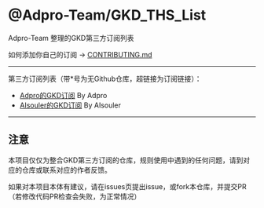# @Adpro-Team/GKD_THS_List

Adpro-Team 整理的GKD第三方订阅列表

如何添加你自己的订阅 -> [CONTRIBUTING.md](./CONTRIBUTING.md)

---

第三方订阅列表（带*号为无Github仓库，超链接为订阅链接）：

- [Adpro的GKD订阅](https://github.com/Adpro-Team/GKD_subscription/tree/main) By Adpro<br>
- [AIsouler的GKD订阅](https://github.com/AIsouler/GKD_subscription/tree/main) By AIsouler<br>


---

## 注意

本项目仅仅为整合GKD第三方订阅的仓库，规则使用中遇到的任何问题，请到对应的仓库或联系对应的作者反馈。

如果对本项目本体有建议，请在issues页提出issue，或fork本仓库，并提交PR（若修改代码PR检查会失败，为正常情况）
